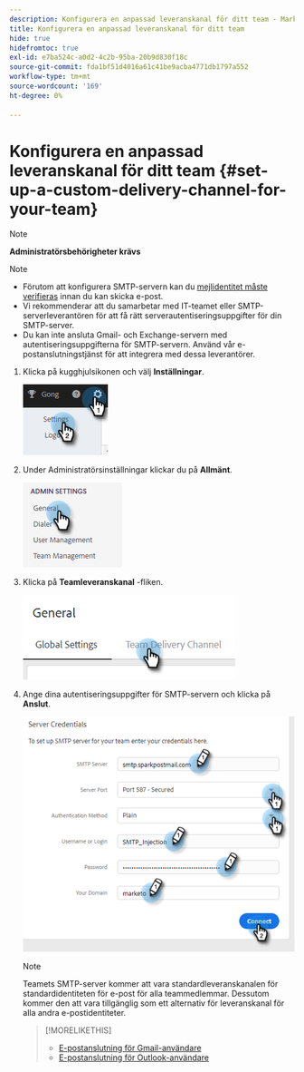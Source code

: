 ```yaml
---
description: Konfigurera en anpassad leveranskanal för ditt team - Marketo Docs - produktdokumentation
title: Konfigurera en anpassad leveranskanal för ditt team
hide: true
hidefromtoc: true
exl-id: e7ba524c-a0d2-4c2b-95ba-20b9d830f18c
source-git-commit: fda1bf51d4016a61c41be9acba4771db1797a552
workflow-type: tm+mt
source-wordcount: '169'
ht-degree: 0%

---
```


# Konfigurera en anpassad leveranskanal för ditt team {#set-up-a-custom-delivery-channel-for-your-team}

>[!NOTE]
>
>**Administratörsbehörigheter krävs**

>[!NOTE]
>
>* Förutom att konfigurera SMTP-servern kan du [mejlidentitet måste verifieras](/help/marketo/product-docs/marketo-sales-insight/actions/getting-started/email-settings/verify-your-email.md) innan du kan skicka e-post.
>* Vi rekommenderar att du samarbetar med IT-teamet eller SMTP-serverleverantören för att få rätt serverautentiseringsuppgifter för din SMTP-server.
>* Du kan inte ansluta Gmail- och Exchange-servern med autentiseringsuppgifterna för SMTP-servern. Använd vår e-postanslutningstjänst för att integrera med dessa leverantörer.


1. Klicka på kugghjulsikonen och välj **Inställningar**.

   ![](assets/set-up-a-custom-delivery-channel-for-your-team-1.png)

1. Under Administratörsinställningar klickar du på **Allmänt**.

   ![](assets/set-up-a-custom-delivery-channel-for-your-team-2.png)

1. Klicka på **Teamleveranskanal** -fliken.

   ![](assets/set-up-a-custom-delivery-channel-for-your-team-3.png)

1. Ange dina autentiseringsuppgifter för SMTP-servern och klicka på **Anslut**.

   ![](assets/set-up-a-custom-delivery-channel-for-your-team-4.png)

   >[!NOTE]
   >
   >Teamets SMTP-server kommer att vara standardleveranskanalen för standardidentiteten för e-post för alla teammedlemmar. Dessutom kommer den att vara tillgänglig som ett alternativ för leveranskanal för alla andra e-postidentiteter.

   >[!MORELIKETHIS]
   >
   >* [E-postanslutning för Gmail-användare](/help/marketo/product-docs/marketo-sales-connect/email-plugins/gmail/email-connection-for-gmail-users.md)
   >* [E-postanslutning för Outlook-användare](/help/marketo/product-docs/marketo-sales-connect/email-plugins/msc-for-outlook/email-connection-for-outlook-users.md)

